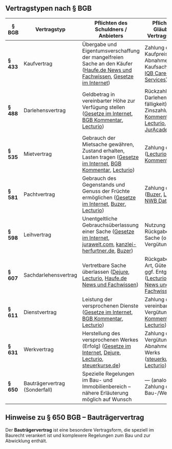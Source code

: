 
## Vertragstypen nach § BGB

|**§ BGB**|**Vertragstyp**|**Pflichten des Schuldners / Anbieters**|**Pflichten des Gläubigers / Vertragspartners**|
|---|---|---|---|
|**§ 433**|Kaufvertrag|Übergabe und Eigentumsverschaffung der mangelfreien Sache an den Käufer ([Haufe.de News und Fachwissen](https://www.haufe.de/id/norm/buergerliches-gesetzbuch-433-vertragstypische-pflichten-beim-kaufvertrag-HI1049155_p433.html?utm_source=chatgpt.com "Bürgerliches Gesetzbuch / § 433 Vertragstypische Pflichten ..."), [Gesetze im Internet](https://www.gesetze-im-internet.de/bgb/__433.html?utm_source=chatgpt.com "§ 433 BGB - Einzelnorm"))|Zahlung des Kaufpreises und Abnahme der Kaufsache ([Buzer](https://www.buzer.de/433_BGB.htm?utm_source=chatgpt.com "§ 433 BGB Vertragstypische Pflichten beim Kaufvertrag ..."), [IQB Career Services](https://iqb.de/karrieremagazin/jura/merksaetze/bgb-einfach-erklaert-433-kaufvertrag/?utm_source=chatgpt.com "Kaufvertrag (§ 433 BGB) – Prüfungsschema & Erläuterung"))|
|**§ 488**|Darlehensvertrag|Geldbetrag in vereinbarter Höhe zur Verfügung stellen ([Gesetze im Internet](https://www.gesetze-im-internet.de/bgb/__488.html?utm_source=chatgpt.com "§ 488 BGB - Einzelnorm"), [BGB Kommentar](https://bgb.kommentar.de/Buch-2/Abschnitt-8/Titel-3/Untertitel-1/Kapitel-1/Vertragstypische-Pflichten-beim-Darlehensvertrag/Definitionen?utm_source=chatgpt.com "488 Vertragstypische Pflichten beim Darlehensvertrag"), [Lecturio](https://www.lecturio.de/mkt/jura-magazin/darlehensvertrag/?utm_source=chatgpt.com "Der Darlehensvertrag, §§ 488 ff. BGB \| Lecturio Jura"))|Rückzahlung des Darlehens (§ fälligkeit) und evtl. Zinszahlung ([BGB Kommentar](https://bgb.kommentar.de/Buch-2/Abschnitt-8/Titel-3/Untertitel-1/Kapitel-1/Vertragstypische-Pflichten-beim-Darlehensvertrag/Definitionen?utm_source=chatgpt.com "488 Vertragstypische Pflichten beim Darlehensvertrag"), [Lecturio](https://www.lecturio.de/mkt/jura-magazin/darlehensvertrag/?utm_source=chatgpt.com "Der Darlehensvertrag, §§ 488 ff. BGB \| Lecturio Jura"), [JurAcademy](https://www.juracademy.de/schuldrecht-bt2/primaeranspruch-darlehensgeber.html?utm_source=chatgpt.com "Primäranspruch des Darlehensgebers (§ 488 Abs. 1 S. 2)"))|
|**§ 535**|Mietvertrag|Gebrauch der Mietsache gewähren, Zustand erhalten, Lasten tragen ([Gesetze im Internet](https://www.gesetze-im-internet.de/bgb/__535.html?utm_source=chatgpt.com "§ 535 BGB - Einzelnorm"), [BGB Kommentar](https://bgb.kommentar.de/Buch-2/Abschnitt-8/Titel-5/Untertitel-1/Inhalt-und-Hauptpflichten-des-Mietvertrags?utm_source=chatgpt.com "535 Inhalt und Hauptpflichten des Mietvertrags"), [Lecturio](https://www.lecturio.de/mkt/jura-magazin/mietvertrag-pflichten/?utm_source=chatgpt.com "Mietrecht: Mietvertrag, §§ 535 ff. BGB - Lecturio"))|Zahlung der Miete ([Lecturio](https://www.lecturio.de/mkt/jura-magazin/mietvertrag-pflichten/?utm_source=chatgpt.com "Mietrecht: Mietvertrag, §§ 535 ff. BGB - Lecturio"), [BGB Kommentar](https://bgb.kommentar.de/Buch-2/Abschnitt-8/Titel-5/Untertitel-1/Inhalt-und-Hauptpflichten-des-Mietvertrags?utm_source=chatgpt.com "535 Inhalt und Hauptpflichten des Mietvertrags"))|
|**§ 581**|Pachtvertrag|Gebrauch des Gegenstands und Genuss der Früchte ermöglichen ([Gesetze im Internet](https://www.gesetze-im-internet.de/bgb/__581.html?utm_source=chatgpt.com "§ 581 BGB - Einzelnorm"), [Buzer](https://www.buzer.de/581_BGB.htm?utm_source=chatgpt.com "§ 581 BGB Vertragstypische Pflichten beim Pachtvertrag ..."), [Lecturio](https://www.lecturio.de/mkt/jura-magazin/pachtvertrag-uberlassung-auf-zeit/?utm_source=chatgpt.com "Pachtvertrag, §§ 581 ff. BGB \| Lecturio Jura"))|Zahlung der Pacht ([Buzer](https://www.buzer.de/581_BGB.htm?utm_source=chatgpt.com "§ 581 BGB Vertragstypische Pflichten beim Pachtvertrag ..."), [Lecturio](https://www.lecturio.de/mkt/jura-magazin/pachtvertrag-uberlassung-auf-zeit/?utm_source=chatgpt.com "Pachtvertrag, §§ 581 ff. BGB \| Lecturio Jura"), [NWB Datenbank](https://datenbank.nwb.de/Dokument/79084_581/?utm_source=chatgpt.com "BGB § 581 Vertragstypische Pflichten beim Pachtvertrag"))|
|**§ 598**|Leihvertrag|Unentgeltliche Gebrauchsüberlassung einer Sache ([Gesetze im Internet](https://www.gesetze-im-internet.de/bgb/__598.html?utm_source=chatgpt.com "§ 598 BGB - Einzelnorm"), [jurawelt.com](https://jurawelt.com/rechtslexikon/l/leihvertrag-und-leihe-gem-%C2%A7%C2%A7-598-ff-bgb/?utm_source=chatgpt.com "Leihvertrag und Leihe gem. §§ 598 ff. BGB"), [kanzlei-herfurtner.de](https://kanzlei-herfurtner.de/leihvertrag/?utm_source=chatgpt.com "Leihvertrag im Zivilrecht: Rechte & Pflichten für Leiher & ..."), [Buzer](https://www.buzer.de/598_BGB.htm?utm_source=chatgpt.com "§ 598 BGB Vertragstypische Pflichten bei der Leihe ..."))|Nutzung und Rückgabe der Sache (ohne Vergütung)|
|**§ 607**|Sachdarlehensvertrag|Vertretbare Sache überlassen ([Dejure](https://dejure.org/gesetze/BGB/607.html?utm_source=chatgpt.com "607 Vertragstypische Pflichten beim Sachdarlehensvertrag"), [Lecturio](https://www.lecturio.de/mkt/jura-magazin/das-sachdarlehen-607-ff-bgb/?utm_source=chatgpt.com "Das Sachdarlehen, §§ 607 ff. BGB - E-Learning mit Lecturio"), [Haufe.de News und Fachwissen](https://www.haufe.de/id/kommentar/pruettingwegenweinreich-bgb-kommentar-bgb-607-bgb-vertragstypische-pflichten-beim-sachdarlehensvertrag-HI16546133.html?utm_source=chatgpt.com "Prütting/Wegen/Weinreich, BGB - Kommentar, BGB § 607 BGB"))|Rückgabe gleicher Art, Güte & Menge; ggf. Entgeltzahlung ([Lecturio](https://www.lecturio.de/mkt/jura-magazin/das-sachdarlehen-607-ff-bgb/?utm_source=chatgpt.com "Das Sachdarlehen, §§ 607 ff. BGB - E-Learning mit Lecturio"), [Haufe.de News und Fachwissen](https://www.haufe.de/id/kommentar/pruettingwegenweinreich-bgb-kommentar-bgb-607-bgb-vertragstypische-pflichten-beim-sachdarlehensvertrag-HI16546133.html?utm_source=chatgpt.com "Prütting/Wegen/Weinreich, BGB - Kommentar, BGB § 607 BGB"))|
|**§ 611**|Dienstvertrag|Leistung der versprochenen Dienste ([Gesetze im Internet](https://www.gesetze-im-internet.de/bgb/__611.html?utm_source=chatgpt.com "§ 611 BGB - Einzelnorm"), [BGB Kommentar](https://bgb.kommentar.de/Buch-2/Abschnitt-8/Titel-8/Untertitel-1/Vertragstypische-Pflichten-beim-Dienstvertrag?utm_source=chatgpt.com "611 Vertragstypische Pflichten beim Dienstvertrag"), [Lecturio](https://www.lecturio.de/mkt/jura-magazin/der-dienstvertrag-611-ff-bgb/?utm_source=chatgpt.com "Der Dienstvertrag, §§ 611 ff. BGB - E-Learning mit Lecturio"))|Zahlung der vereinbarten Vergütung ([BGB Kommentar](https://bgb.kommentar.de/Buch-2/Abschnitt-8/Titel-8/Untertitel-1/Vertragstypische-Pflichten-beim-Dienstvertrag?utm_source=chatgpt.com "611 Vertragstypische Pflichten beim Dienstvertrag"), [Lecturio](https://www.lecturio.de/mkt/jura-magazin/der-dienstvertrag-611-ff-bgb/?utm_source=chatgpt.com "Der Dienstvertrag, §§ 611 ff. BGB - E-Learning mit Lecturio"))|
|**§ 631**|Werkvertrag|Herstellung des versprochenen Werkes (Erfolg) ([Gesetze im Internet](https://www.gesetze-im-internet.de/bgb/__631.html?utm_source=chatgpt.com "§ 631 BGB - Einzelnorm"), [Dejure](https://dejure.org/gesetze/BGB/631.html?utm_source=chatgpt.com "631 BGB - Vertragstypische Pflichten beim Werkvertrag"), [Lecturio](https://www.lecturio.de/mkt/jura-magazin/der-werkvertrag-631-bgb/?utm_source=chatgpt.com "Der Werkvertrag, § 631 BGB - Lecturio"), [steuerkurse.de](https://www.steuerkurse.de/bgb/bgb-besonderer-teil/vertragliche-schuldverhaeltnisse/werkvertrag-631-650o-bgb.html?utm_source=chatgpt.com "Werkvertrag (§§ 631 - 650o BGB) - steuerkurse.de"))|Zahlung der Vergütung nach Abnahme des Werks ([steuerkurse.de](https://www.steuerkurse.de/bgb/bgb-besonderer-teil/vertragliche-schuldverhaeltnisse/werkvertrag-631-650o-bgb.html?utm_source=chatgpt.com "Werkvertrag (§§ 631 - 650o BGB) - steuerkurse.de"), [Lecturio](https://www.lecturio.de/mkt/jura-magazin/der-werkvertrag-631-bgb/?utm_source=chatgpt.com "Der Werkvertrag, § 631 BGB - Lecturio"))|
|**§ 650**|Bauträgervertrag (Sonderfall)|Spezielle Regelungen im Bau- und Immobilienbereich – nähere Erläuterung möglich auf Wunsch|— (analoge Pflicht: Zahlung der Bau-/Werkleistung)|
## Hinweise zu § 650 BGB – Bauträgervertrag

Der **Bauträgervertrag** ist eine besondere Vertragsform, die speziell im Baurecht verankert ist und komplexere Regelungen zum Bau und zur Abwicklung enthält.